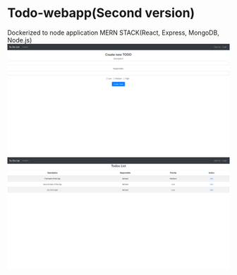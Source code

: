 # Todo-webapp(Second version)
Dockerized to node application
MERN STACK(React, Express, MongoDB, Node.js)
<img src="./TODO.PNG" />
<img src="./Main.PNG" />
